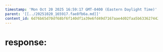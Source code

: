 ```yaml
---
timestamp: 'Mon Oct 20 2025 16:59:17 GMT-0400 (Eastern Daylight Time)'
parent: '[[../20251020_165917.fae8fb6a.md]]'
content_id: 6d76b65d70df68bf6f140df1a39e6fd49d7167aae4d02faa5b63362744266256
---
```


# response:
